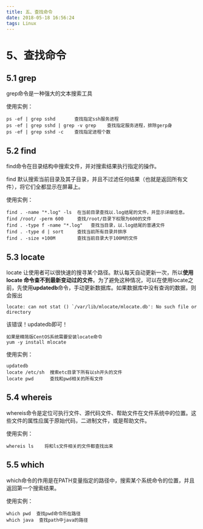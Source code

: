 ```yaml
---
title: 五、查找命令
date: 2018-05-18 16:56:24
tags: Linux
---
```


# 5、查找命令
## 5.1 grep
grep命令是一种强大的文本搜索工具

使用实例：


```
ps -ef | grep sshd       查找指定ssh服务进程 
ps -ef | grep sshd | grep -v grep    查找指定服务进程，排除gerp身 
ps -ef | grep sshd -c    查找指定进程个数
```

## 5.2 find
find命令在目录结构中搜索文件，并对搜索结果执行指定的操作。

find 默认搜索当前目录及其子目录，并且不过滤任何结果（也就是返回所有文件），将它们全都显示在屏幕上。

使用实例：


```
find . -name "*.log" -ls  在当前目录查找以.log结尾的文件，并显示详细信息。 
find /root/ -perm 600     查找/root/目录下权限为600的文件 
find . -type f -name "*.log"   查找当目录，以.log结尾的普通文件 
find . -type d | sort     查找当前所有目录并排序 
find . -size +100M        查找当前目录大于100M的文件
```
## 5.3 locate
locate 让使用者可以很快速的搜寻某个路径。默认每天自动更新一次，所以**使用locate 命令查不到最新变动过的文件**。为了避免这种情况，可以在使用locate之前，先使用**updatedb**命令，手动更新数据库。如果数据库中没有查询的数据，则会报出


```
locate: can not stat () `/var/lib/mlocate/mlocate.db': No such file or directory
```


该错误！updatedb即可！

```
如果是精简版CentOS系统需要安装locate命令
yum -y install mlocate
```


使用实例：


```
updatedb
locate /etc/sh  搜索etc目录下所有以sh开头的文件 
locate pwd      查找和pwd相关的所有文件
```

## 5.4 whereis
whereis命令是定位可执行文件、源代码文件、帮助文件在文件系统中的位置。这些文件的属性应属于原始代码，二进制文件，或是帮助文件。

使用实例：


```
whereis ls    将和ls文件相关的文件都查找出来
```

## 5.5 which
which命令的作用是在PATH变量指定的路径中，搜索某个系统命令的位置，并且返回第一个搜索结果。

使用实例：


```
which pwd  查找pwd命令所在路径 
which java  查找path中java的路径
```

